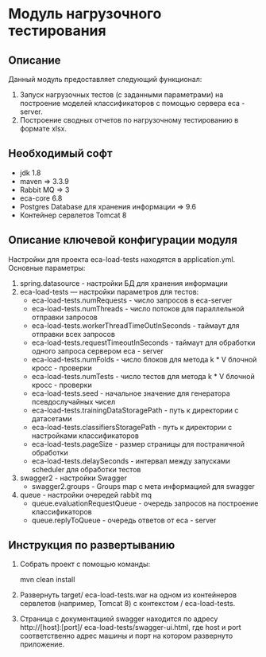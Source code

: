 Модуль нагрузочного тестирования
========================================

Описание
----------------------------------------
Данный модуль предоставляет следующий функционал:

1. Запуск нагрузочных тестов (с заданными параметрами) на построение моделей классификаторов с помощью сервера eca - server. 
2. Построение сводных отчетов по нагрузочному тестированию в формате xlsx.

Необходимый софт
----------------------------------------
* jdk 1.8
* maven => 3.3.9
* Rabbit MQ => 3
* eca-core 6.8
* Postgres Database для хранения информации => 9.6
* Контейнер сервлетов Tomcat 8

Описание ключевой конфигурации модуля
----------------------------------------
Настройки для проекта eca-load-tests находятся в application.yml. Основные параметры:
1) spring.datasource - настройки БД для хранения информации
2) eca-load-tests — настройки параметров для тестов:
   * eca-load-tests.numRequests - число запросов в eca-server
   * eca-load-tests.numThreads - число потоков для параллельной отправки запросов
   * eca-load-tests.workerThreadTimeOutInSeconds - таймаут для отправки всех запросов
   * eca-load-tests.requestTimeoutInSeconds - таймаут для обработки одного запроса сервером eca - server
   * eca-load-tests.numFolds -  число блоков для метода k * V блочной кросс - проверки
   * eca-load-tests.numTests - число тестов для метода k * V блочной кросс - проверки
   * eca-load-tests.seed - начальное значение для генератора псевдослучайных чисел
   * eca-load-tests.trainingDataStoragePath - путь к директории с датасетами
   * eca-load-tests.classifiersStoragePath - путь к директории с настройками классификаторов
   * eca-load-tests.pageSize - размер страницы для постраничной обработки
   * eca-load-tests.delaySeconds - интервал между запусками scheduler для обработки тестов
3) swagger2 - настройки Swagger
   * swagger2.groups - Groups map с мета информацией для swagger
4) queue - настройки очередей rabbit mq
   * queue.evaluationRequestQueue - очередь запросов на построение классификаторов
   * queue.replyToQueue - очередь ответов от eca - server

Инструкция по развертыванию
----------------------------------------

1. Собрать проект с помощью команды:
    
   mvn clean install
    
2. Развернуть target/ eca-load-tests.war на одном из контейнеров сервлетов (например, Tomcat 8) с контекстом / eca-load-tests.
         
3. Страница с документацией swagger находится по адресу http://[host]:[port]/ eca-load-tests/swagger-ui.html, где host и port
соответственно адрес машины и порт на котором развернуто приложение.